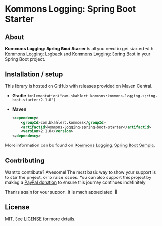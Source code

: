 # Kommons Logging: Spring Boot Starter

## About

**Kommons Logging: Spring Boot Starter** is all you need to get started with [Kommons Logging: Logback](../kommons-logging-logback)
and [Kommons Logging: Spring Boot](../kommons-logging-spring-boot) in your Spring Boot project.

## Installation / setup

This library is hosted on GitHub with releases provided on Maven Central.

* **Gradle** `implementation("com.bkahlert.kommons:kommons-logging-spring-boot-starter:2.1.0")`

* **Maven**
  ```xml
  <dependency>
      <groupId>com.bkahlert.kommons</groupId>
      <artifactId>kommons-logging-spring-boot-starter</artifactId>
      <version>2.1.0</version>
  </dependency>
  ```

More information can be found on [Kommons Logging: Spring Boot Sample](kommons-logging-spring-boot-sample).

## Contributing

Want to contribute? Awesome! The most basic way to show your support is to star the project, or to raise issues. You can also support this project by making
a [PayPal donation](https://www.paypal.me/bkahlert) to ensure this journey continues indefinitely!

Thanks again for your support, it is much appreciated! :pray:

## License

MIT. See [LICENSE](LICENSE) for more details.
